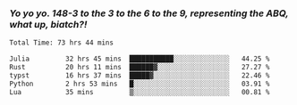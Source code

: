 ### ***Yo yo yo. 148-3 to the 3 to the 6 to the 9, representing the ABQ, what up, biatch?!***

<!--START_SECTION:waka-->

```txt
Total Time: 73 hrs 44 mins

Julia         32 hrs 45 mins  ███████████░░░░░░░░░░░░░░   44.25 %
Rust          20 hrs 11 mins  ██████▓░░░░░░░░░░░░░░░░░░   27.27 %
typst         16 hrs 37 mins  █████▓░░░░░░░░░░░░░░░░░░░   22.46 %
Python        2 hrs 53 mins   █░░░░░░░░░░░░░░░░░░░░░░░░   03.91 %
Lua           35 mins         ▒░░░░░░░░░░░░░░░░░░░░░░░░   00.81 %
```

<!--END_SECTION:waka-->

<!--
**AJMC2002/AJMC2002** is a ✨ _special_ ✨ repository because its `README.md` (this file) appears on your GitHub profile.

Here are some ideas to get you started:

- 🔭 I’m currently working on ...
- 🌱 I’m currently learning ...
- 👯 I’m looking to collaborate on ...
- 🤔 I’m looking for help with ...
- 💬 Ask me about ...
- 📫 How to reach me: ...
- 😄 Pronouns: ...
- ⚡ Fun fact: ...
-->
